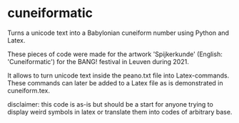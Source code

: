 # cuneiformatic
Turns a unicode text into a Babylonian cuneiform number using Python and Latex. 

These pieces of code were made for the artwork 'Spijkerkunde' (English: 'Cuneiformatic') for the BANG! festival in Leuven during 2021. 

It allows to turn unicode text inside the peano.txt file into Latex-commands. These commands can later be added to a Latex file as is demonstrated in cuneiform.tex. 

disclaimer: this code is as-is but should be a start for anyone trying to display weird symbols in latex or translate them into codes of arbitrary base.
